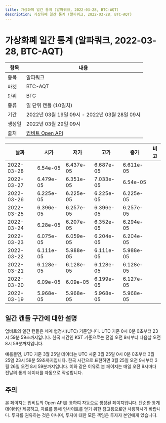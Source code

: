```yaml
---
title: 가상화폐 일간 통계 (알파쿼크, 2022-03-28, BTC-AQT)
description: 가상화폐 일간 통계 (알파쿼크, 2022-03-28, BTC-AQT)
---
```



가상화폐 일간 통계 (알파쿼크, 2022-03-28, BTC-AQT)
===

|항목|내용|
|--|--|
|종목|알파쿼크|
|마켓|BTC-AQT|
|단위|BTC|
|종류|일 단위 캔들 (10일치)|
|기간|2022년 03월 19일 09시 - 2022년 03월 28일 09시|
|생성일|2022년 03월 29일 09시|
|출처|[업비트 Open API](https://docs.upbit.com)|


|날짜|시가|저가|고가|종가|비고|
|--|--|--|--|--|--|
|2022-03-28|6.54e-05|6.437e-05|6.687e-05|6.611e-05|    |
|2022-03-27|6.479e-05|6.351e-05|7.033e-05|6.54e-05|    |
|2022-03-26|6.225e-05|6.225e-05|6.225e-05|6.225e-05|    |
|2022-03-25|6.396e-05|6.257e-05|6.396e-05|6.257e-05|    |
|2022-03-24|6.28e-05|6.207e-05|6.352e-05|6.294e-05|    |
|2022-03-23|6.075e-05|6.059e-05|6.204e-05|6.204e-05|    |
|2022-03-22|6.111e-05|5.988e-05|6.111e-05|5.988e-05|    |
|2022-03-21|6.128e-05|6.128e-05|6.128e-05|6.128e-05|    |
|2022-03-20|6.09e-05|6.09e-05|6.199e-05|6.127e-05|    |
|2022-03-19|5.968e-05|5.968e-05|5.968e-05|5.968e-05|    |


일간 캔들 구간에 대한 설명
---


업비트의 일간 캔들은 세계 협정시(UTC) 기준입니다. 
UTC 기준 0시 0분 0초부터 23시 59분 59초까지입니다. 
한국 시간인 KST 기준으로는 전일 오전 9시부터 다음날 오전 8시 59분까지입니다. 


예를들면, UTC 기준 3월 25일 데이터는 UTC 시준 3월 25일 0시 0분 0초부터 3월 25일 23시 59분 59초까지입니다. 
한국 시간으로 표현하면 3월 25일 오전 9시부터 3월 26일 오전 8시 59분까지입니다. 
이와 같은 이유로 본 페이지는 매일 오전 9시마다 전날의 통계 데이터를 자동으로 작성합니다. 


주의
---


본 페이지는 업비트의 Open API를 통하여 자동으로 생성된 페이지입니다. 
단순한 통계 데이터만 제공하고, 자료를 통해 인사이트를 얻기 위한 참고용으로만 사용하시기 바랍니다. 
투자를 권유하는 것은 아니며, 투자에 대한 모든 책임은 투자자 본인에게 있습니다. 
